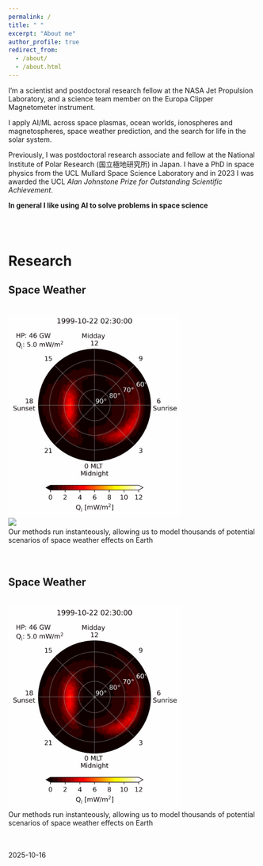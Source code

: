 ```yaml
---
permalink: /
title: " "
excerpt: "About me"
author_profile: true
redirect_from: 
  - /about/
  - /about.html
---
```

I’m a scientist and postdoctoral research fellow at the NASA Jet Propulsion Laboratory, and a science team member on the Europa Clipper Magnetometer instrument. 

​I apply AI/ML across space plasmas, ocean worlds, ionospheres and magnetospheres, space weather prediction, and the search for life in the solar system.

Previously, I was postdoctoral research associate and fellow at the National Institute of Polar Research (国立極地研究所) in Japan.  I have a PhD in space physics from the UCL Mullard Space Science Laboratory and in 2023 I was awarded the UCL _Alan Johnstone Prize for Outstanding Scientific Achievement_. 

**In general I like using AI to solve problems in space science**

<br/>
<br/>

# Research

Space Weather
------
<br/>
<img src="/images/Qj_1999-10.gif" width="350">
<br/>
<img src="/images/01-jan-14.gif"  width="600">
<br/>
Our methods run instanteously, allowing us to model thousands of potential scenarios of space weather effects on Earth
<br/>
<br/>
<br/>

Space Weather
------
<br/>
<img src="/images/Qj_1999-10.gif" width="350">
<br/>
Our methods run instanteously, allowing us to model thousands of potential scenarios of space weather effects on Earth
<br/>
<br/>
<br/>



2025-10-16
